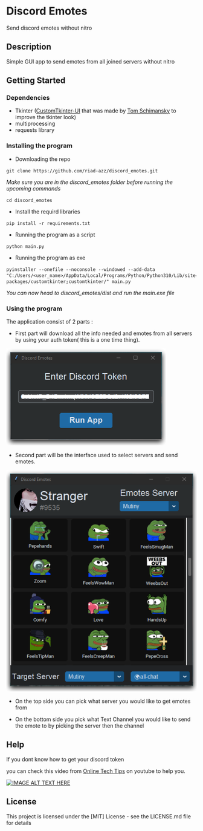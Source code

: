 # Discord Emotes

Send discord emotes without nitro

## Description

Simple GUI app to send emotes from all joined servers without nitro

## Getting Started

### Dependencies

* Tkinter ([CustomTkinter-UI](https://github.com/TomSchimansky/CustomTkinter) that was made by [Tom Schimansky](https://github.com/TomSchimansky) to improve the tkinter look)
* multiprocessing
* requests library

### Installing the program

* Downloading the repo
```
git clone https://github.com/riad-azz/discord_emotes.git
```

_Make sure you are in the discord_emotes folder before running the upcoming commands_
```
cd discord_emotes
```

* Install the requird libraries
```
pip install -r requirements.txt
```

* Running the program as a script
```
python main.py
```

* Running the program as exe
```
pyinstaller --onefile --noconsole --windowed --add-data "C:/Users/<user_name>/AppData/Local/Programs/Python/Python310/Lib/site-packages/customtkinter;customtkinter/" main.py
```

_You can now head to discord_emotes/dist and run the main.exe file_

### Using the program

The application consist of 2 parts :

* First part will download all the info needed and emotes from all servers by using your auth token( this is a one time thing).

![Auth Token screen](readme/auth_screen.png)

* Second part will be the interface used to select servers and send emotes.

![Emotes screen](readme/emotes_screen.png)

* On the top side you can pick what server you would like to get emotes from

* On the bottom side you pick what Text Channel you would like to send the emote to by picking the server then the channel


## Help

If you dont know how to get your discord token

you can check this video from [Online Tech Tips](https://www.youtube.com/watch?v=1dva3YqBI2E) on youtube to help you.

[![IMAGE ALT TEXT HERE](https://img.youtube.com/vi/1dva3YqBI2E/0.jpg)](https://www.youtube.com/watch?v=1dva3YqBI2E)


## License

This project is licensed under the [MIT] License - see the LICENSE.md file for details
